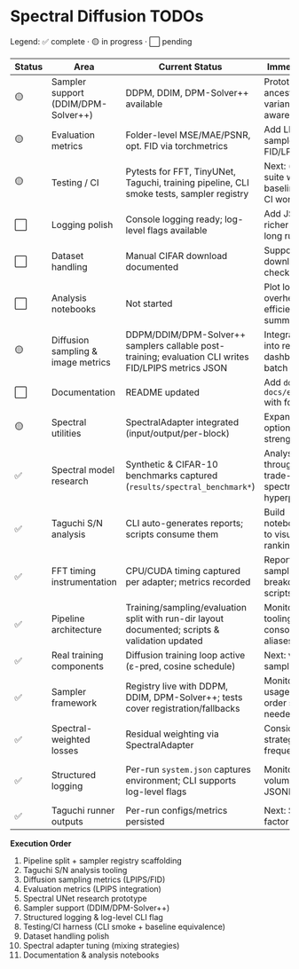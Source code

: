 # Spectral Diffusion TODOs

Legend: ✅ complete · 🟡 in progress · ⬜ pending

| Status | Area | Current Status | Immediate Next Step | Dependency | Notes / Implementation Tip |
| - | - | - | - | - | - |
| 🟡 | Sampler support (DDIM/DPM-Solver++) | DDPM, DDIM, DPM-Solver++ available | Prototype ancestral/DDPM++ variants & schedule-aware steppers | Sampler framework | Necessary for fair spectral comparisons in arrays |
| 🟡 | Evaluation metrics | Folder-level MSE/MAE/PSNR, opt. FID via torchmetrics | Add LPIPS + integrate sampler outputs for FID/LPIPS | Diffusion sampling | Uses PIL & torchvision; warns if torchmetrics missing |
| 🟡 | Testing / CI | Pytests for FFT, TinyUNet, Taguchi, training pipeline, CLI smoke tests, sampler registry | Next: (c) evaluate CLI suite with real metrics, baseline equivalence + CI workflow | Pipeline architecture | Reuse synthetic configs; keep CPU-only path fast |
| ⬜ | Logging polish | Console logging ready; log-level flags available | Add JSONL logs & richer diagnostics for long runs | Independent | Consider optional `--json-log` flag emitting structured entries |
| ⬜ | Dataset handling | Manual CIFAR download documented | Support auto-download flag + checksum validation | Network availability | Document dataset caching for CI/local |
| ⬜ | Analysis notebooks | Not started | Plot loss vs time, FFT overhead vs efficiency, Taguchi summaries | Metrics & S/N tooling | Consume `results/summary.csv`, `taguchi_report.csv` |
| 🟡 | Diffusion sampling & image metrics | DDPM/DDIM/DPM-Solver++ samplers callable post-training; evaluation CLI writes FID/LPIPS metrics JSON | Integrate FID/LPIPS into reporting dashboards; explore batch inference tooling | Real training components | Samples now live under `results/runs/<run_id>/samples/<tag>/`; evaluation updates metadata when requested |
| ⬜ | Documentation | README updated | Add `docs/theory.md` & `docs/experiments.md` with focused guides | None | Keep README concise, document flow-matching roadmap |
| 🟡 | Spectral utilities | SpectralAdapter integrated (input/output/per-block) | Expand weighting options & adapter strength mixing | None | Adapter handles FFT/iFFT; timing & loss weighting tracked separately |
| ✅ | Spectral model research | Synthetic & CIFAR-10 benchmarks captured (`results/spectral_benchmark*`) | Analyse throughput/quality trade-offs; tune spectral hyperparameters | Spectral utilities | Compare loss/runtime metrics; consider spectral regularisation |
| ✅ | Taguchi S/N analysis | CLI auto-generates reports; scripts consume them | Build notebooks/dashboards to visualise factor rankings | Taguchi runner outputs | Generates `taguchi_report.csv` with S/N ratios per factor |
| ✅ | FFT timing instrumentation | CPU/CUDA timing captured per adapter; metrics recorded | Report sampling/training breakdown in analysis scripts | Spectral utilities | Exposed as `spectral_*_time_seconds` and sampling counterparts |
| ✅ | Pipeline architecture | Training/sampling/evaluation split with run-dir layout documented; scripts & validation updated | Monitor downstream tooling and consolidate legacy aliases when safe | None | `results/runs/<run_id>/...` now hosts configs/logs/metrics/checkpoints/samples; smoke + Taguchi scripts target new paths |
| ✅ | Real training components | Diffusion training loop active (ε-pred, cosine schedule) | Next: v/x0 prediction, sampling utilities | Spectral utilities | Baseline-conv path remains for synthetic smoke tests |
| ✅ | Sampler framework | Registry live with DDPM, DDIM, DPM-Solver++; tests cover registration/fallbacks | Monitor downstream usage and add higher-order solvers as needed | Pipeline architecture | Legacy `sample_ddpm` shim retained for compatibility until downstream scripts migrate |
| ✅ | Spectral-weighted losses | Residual weighting via SpectralAdapter | Consider mixing strategies & per-frequency strength | Spectral utilities | Works with `loss.spectral_weighting` (none/radial/bandpass) |
| ✅ | Structured logging | Per-run `system.json` captures environment; CLI supports log-level flags | Monitor logging volume and extend to JSONL if needed | Logging polish | `--log-level` available on train/sample/evaluate CLIs; metadata stored in `results/runs/<run_id>/system.json` |
| ✅ | Taguchi runner outputs | Per-run configs/metrics persisted | Next: S/N analysis & factor reporting | Metrics availability | Artifacts mirror single-run structure |

**Execution Order**
1. Pipeline split + sampler registry scaffolding  
2. Taguchi S/N analysis tooling  
3. Diffusion sampling metrics (LPIPS/FID)  
4. Evaluation metrics (LPIPS integration)  
5. Spectral UNet research prototype  
6. Sampler support (DDIM/DPM-Solver++)  
7. Structured logging & log-level CLI flag  
8. Testing/CI harness (CLI smoke + baseline equivalence)  
9. Dataset handling polish  
10. Spectral adapter tuning (mixing strategies)  
11. Documentation & analysis notebooks  